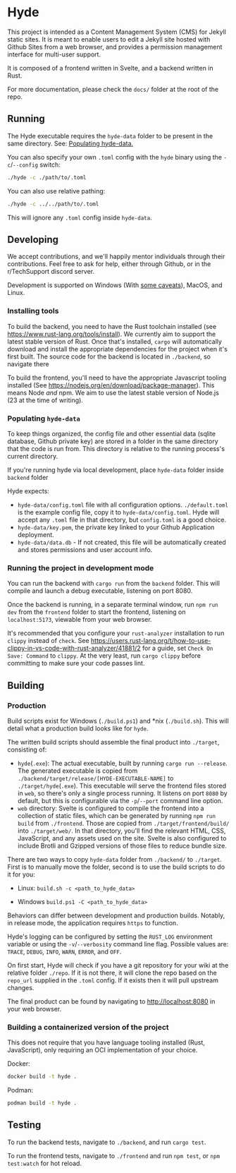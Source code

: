 # Hyde
This project is intended as a Content Management System (CMS) for Jekyll static sites. It is meant to enable users to edit a Jekyll site hosted with Github Sites from
a web browser, and provides a permission management interface for multi-user support.

It is composed of a frontend written in Svelte, and a backend written in Rust.

For more documentation, please check the `docs/` folder at the root of the repo.

## Running
The Hyde executable requires the `hyde-data` folder to be present in the same directory. See: [Populating hyde-data.](#populating-hyde-data)

You can also specify your own `.toml` config with the `hyde` binary using the  `-c`/`--config` switch:
```bash
./hyde -c ./path/to/.toml
```
You can also use relative pathing:
```bash
./hyde -c ../../path/to/.toml
```
This will ignore any `.toml` config inside `hyde-data`.

## Developing
We accept contributions, and we'll happily mentor individuals through their contributions. Feel free to ask for help, either through Github, or in the r/TechSupport discord server.

Development is supported on Windows (With [some caveats](https://github.com/r-Techsupport/hyde/issues/6)), MacOS, and Linux.

### Installing tools
To build the backend, you need to have the Rust toolchain installed (see <https://www.rust-lang.org/tools/install>). 
We currently aim to support the latest stable version of Rust. Once that's installed, `cargo` will automatically download and install the appropriate dependencies for the project when it's first built. 
The source code for the backend is located in `./backend`, so navigate there 

To build the frontend, you'll need to have the appropriate Javascript tooling installed (See <https://nodejs.org/en/download/package-manager>). 
This means Node *and* npm. We aim to use the latest stable version of Node.js (23 at the time of writing).

### Populating `hyde-data`
To keep things organized, the config file and other essential data (sqlite database, Github private key) are stored in a folder in the same directory that the code is run from. This directory is relative to the running process's current directory.

If you're running hyde via local development, place `hyde-data` folder inside `backend` folder

Hyde expects:

- `hyde-data/config.toml` file with all configuration options. `./default.toml` is the example config file, copy it to `hyde-data/config.toml`.
Hyde will accept any `.toml` file in that directory, but `config.toml` is a good choice.
- `hyde-data/key.pem`, the private key linked to your Github Application deployment.
- `hyde-data/data.db` - If not created, this file will be automatically created and stores permissions and user account info.

### Running the project in development mode
You can run the backend with `cargo run` from the `backend` folder. This will compile and launch a debug executable, listening on port 8080.

Once the backend is running, in a separate terminal window, run `npm run dev` from the `frontend` folder to start the frontend, listening on `localhost:5173`, viewable from your web browser.

It's recommended that you configure your `rust-analyzer` installation to run `clippy` instead of `check`. 
See <https://users.rust-lang.org/t/how-to-use-clippy-in-vs-code-with-rust-analyzer/41881/2> for a guide, set `Check On Save: Command` to `clippy`. 
At the very least, run `cargo clippy` before committing to make sure your code passes lint.

## Building

### Production
Build scripts exist for Windows (`./build.ps1`) and *nix (`./build.sh`). This will detail what a production build looks like for `hyde`.

The written build scripts should assemble the final product into `./target`, consisting of:

- `hyde`(`.exe`): The actual executable, built by running `cargo run --release`. The generated executable is copied from `./backend/target/release/[HYDE-EXECUTABLE-NAME]` to `./target/hyde`(`.exe`). 
This executable will serve the frontend files stored in `web`, so there's only a single process running. It listens on port `8080` by default, but this is configurable via the `-p`/`--port` command line option.
- `web` directory: Svelte is configured to compile the frontend into a collection of static files, which can be generated by running `npm run build` from `./frontend`. 
Those are copied from `./target/frontend/build/` into `./target/web/`. In that directory, you'll find the relevant HTML, CSS, JavaScript, and any assets used on the site. 
Svelte is also configured to include Brotli and Gzipped versions of those files to reduce bundle size.

There are two ways to copy `hyde-data` folder from `./backend/` to `./target`. First is to manually move the folder, second is to use the build scripts to do it for you:

- Linux: `build.sh -c <path_to_hyde_data>`

- Windows `build.ps1 -C <path_to_hyde_data>` 

Behaviors can differ between development and production builds. Notably, in release mode, the application requires `https` to function.

Hyde's logging can be configured by setting the `RUST_LOG` environment variable or using the `-v`/`--verbosity` command line flag. Possible values are: `TRACE`, `DEBUG`, `INFO`, `WARN`, `ERROR`, and `OFF`.

On first start, Hyde will check if you have a git repository for your wiki at the relative folder `./repo`. 
If it is not there, it will clone the repo based on the `repo_url` supplied in the `.toml` config. If it exists
then it will pull upstream changes.

The final product can be found by navigating to <http://localhost:8080> in your web browser.

### Building a containerized version of the project
This does not require that you have language tooling installed (Rust, JavaScript), only requiring an OCI implementation of your choice.

Docker:
```sh
docker build -t hyde .
```

Podman:
```sh
podman build -t hyde .
```

## Testing
To run the backend tests, navigate to `./backend`, and run `cargo test`.

To run the frontend tests, navigate to `./frontend` and run `npm test`, or `npm test:watch` for hot reload.
